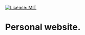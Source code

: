 [![License: MIT](https://img.shields.io/badge/License-MIT-yellow.svg)](https://opensource.org/licenses/MIT)

# Personal website.
